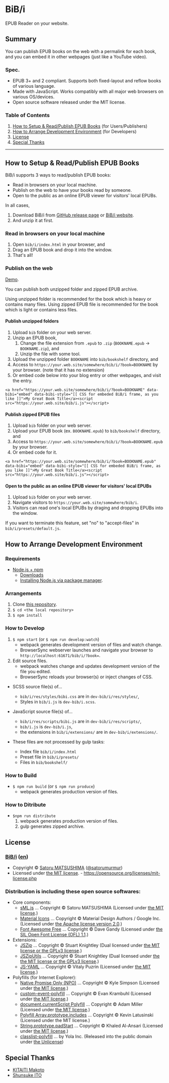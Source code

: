BiB/i
================================================================================================================================

EPUB Reader on your website.




Summary
--------------------------------------------------------------------------------------------------------------------------------

You can publish EPUB books on the web with a permalink for each book, and you can embed it in other webpages (just like a YouTube video).



### Spec.

* EPUB 3+ and 2 compliant. Supports both fixed-layout and reflow books of various language.
* Made with JavaScript. Works compatibly with all major web browsers on various OS/devices.
* Open source software released under the MIT license.



### Table of Contents

1. [How to Setup & Read/Publish EPUB Books](#how-to-setup--readpublish-epub-books) (for Users/Publishers)
2. [How to Arrange Development Environment](#how-to-arrange-development-environment) (for Developers)
3. [License](#license)
4. [Special Thanks](#special-thanks)




--------------------------------------------------------------------------------------------------------------------------------




How to Setup & Read/Publish EPUB Books
--------------------------------------------------------------------------------------------------------------------------------

BiB/i supports 3 ways to read/publish EPUB books:

* Read in browsers on your local machine.
* Publish on the web to have your books read by someone.
* Open to the public as an online EPUB viewer for visitors' local EPUBs.

In all cases,

1. Download BiB/i from [GitHub release page](https://github.com/satorumurmur/bibi/releases) or [BiB/i website](https://bibi.epub.link/#download).
2. And unzip it at first.



### Read in browsers on your local machine 

1. Open `bib/i/index.html` in your browser, and
2. Drag an EPUB book and drop it into the window.
3. That's all!



### Publish on the web

[Demo](https://bibi.epub.link/#demo).

You can publish both unzipped folder and zipped EPUB archive.

Using unzipped folder is recommended for the book which is heavy or contains many files.
Using zipped EPUB file is recommended for the book which is light or contains less files.



#### Publish unzipped folders

1. Upload `bib` folder on your web server.
2. Unzip an EPUB book,
    1. Change the file extension from `.epub` to `.zip` (`BOOKNAME.epub` -> `BOOKNAME.zip`), and
    2. Unzip the file with some tool.
3. Upload the unzipped folder `BOOKNAME` into `bib/bookshelf` directory, and
4. Access to `https://your.web.site/somewhere/bib/i/?book=BOOKNAME` by your browser. (note that it has no extension)
5. Or embed code below into your blog entry or other webpages, and visit the entry.

````
<a href="https://your.web.site/somewhere/bib/i/?book=BOOKNAME" data-bibi="embed" data-bibi-style="[[ CSS for embeded BiB/i frame, as you like ]]">My Great Book Title</a><script src="https://your.web.site/bib/i.js"></script>
````


#### Publish zipped EPUB files

1. Upload `bib` folder on your web server.
2. Upload your EPUB book (ex. `BOOKNAME.epub`) to `bib/bookshelf` directory, and
3. Access to `https://your.web.site/somewhere/bib/i/?book=BOOKNAME.epub` by your browser.
4. Or embed code for it.

````
<a href="https://your.web.site/somewhere/bib/i/?book=BOOKNAME.epub" data-bibi="embed" data-bibi-style="[[ CSS for embeded BiB/i frame, as you like ]]">My Great Book Title</a><script src="https://your.web.site/bib/i.js"></script>
````


#### Open to the public as an online EPUB viewer for visitors' local EPUBs

1. Upload `bib` folder on your web server.
2. Navigate visitors to `https://your.web.site/somewhere/bib/i`.
3. Visitors can read one's local EPUBs by draging and dropping EPUBs into the window.

If you want to terminate this feature, set "no" to "accept-files" in `bib/i/presets/default.js`.



How to Arrange Development Environment
--------------------------------------------------------------------------------------------------------------------------------



### Requirements

* [Node.js + npm](https://nodejs.org/en/)
    - [Downloads](https://nodejs.org/en/download/)
    - [Installing Node.js via package manager](https://nodejs.org/en/download/package-manager/).



### Arrangements

1. Clone [this repository](https://github.com/satorumurmur/bibi/). 
2. `$ cd <the local repository>`
3. `$ npm install`



### How to Develop

1. `$ npm start` (or `$ npm run develop:watch`)
    - webpack generates development version of files and watch change.
    - BrowserSync webserver launches and navigate your browser to `http://localhost:61671/bib/i/?book=`.
2. Edit source files.
    - webpack watches change and updates development version of the file you edited.
    - BrowserSync reloads your browser(s) or inject changes of CSS.

* SCSS source file(s) of...
    - `bib/i/res/styles/bibi.css` are in `dev-bib/i/res/styles/`,
    - Styles in `bib/i.js` is `dev-bib/i.scss`.
* JavaScript source file(s) of...
    - `bib/i/res/scripts/bibi.js` are in `dev-bib/i/res/scripts/`,
    - `bib/i.js` is `dev-bib/i.js`,
    - the extensions in `bib/i/extensions/` are in `dev-bib/i/extensions/`.

* These files are not processed by gulp tasks:
    - Index file `bib/i/index.html`
    - Preset file in `bib/i/presets/`
    - Files in `bib/bookshelf/`



### How to Build

* `$ npm run build` (or `$ npm run produce`)
    - webpack generates production version of files.



### How to Ditribute

* `$npm run distribute`
    1. webpack generates production version of files.
    2. gulp generates zipped archive.




License
--------------------------------------------------------------------------------------------------------------------------------


### [BiB/i](https://bibi.epub.link) ([en](https://github.com/satorumurmur/bibi))

* Copyright &copy; [Satoru MATSUSHIMA](https://string-letters.com) ([@satorumurmur](https://twitter.com/satorumurmur))
* Licensed under [the MIT license](https://github.com/satorumurmur/bibi/blob/master/LICENSE). - https://opensource.org/licenses/mit-license.php


### Distribution is including these open source softwares:

* Core components:
    - [sML.js](https://www.npmjs.com/package/sml.js) ... Copyright &copy; Satoru MATSUSHIMA (Licensed under [the MIT license](https://github.com/satorumurmur/sML/blob/master/LICENSE).)
    - [Material Icons](https://material.io/icons/) ... Copyright &copy; Material Design Authors / Google Inc. (Licensed under [the Apache license version 2.0](https://www.apache.org/licenses/LICENSE-2.0.html).)
    - [Font Awesome Free](https://fontawesome.com) ... Copyright &copy; Dave Gandy (Licensed under [the SIL Open Font License (OFL) 1.1](https://fontawesome.com/license/free).)
* Extensions:
    - [JSZip](http://stuk.github.io/jszip) ... Copyright &copy; Stuart Knightley (Dual licensed under [the MIT license or the GPLv3 license](https://github.com/Stuk/jszip/blob/HEAD/LICENSE.markdown).)
    - [JSZipUtils](http://stuk.github.io/jszip-utils) ... Copyright &copy; Stuart Knightley (Dual licensed under [the the MIT license or the GPLv3 license](https://github.com/Stuk/jszip-utils/blob/master/LICENSE.markdown).)
    - [JS-YAML](http://nodeca.github.io/js-yaml/) ... Copyright &copy; Vitaly Puzrin (Licensed under [the MIT license](https://github.com/nodeca/js-yaml/blob/master/LICENSE).)
* Polyfills (for Internet Explorer):
    - [Native Promise Only (NPO)](https://www.npmjs.com/package/native-promise-only) ... Copyright &copy; Kyle Simpson (Licensed under [the MIT license](http://getify.mit-license.org/).)
    - [custom-event-polyfill](https://www.npmjs.com/package/custom-event-polyfill) ... Copyright &copy; Evan Krambuhl (Licensed under [the MIT license](https://github.com/kumarharsh/custom-event-polyfill/blob/master/LICENSE).)
    - [document.currentScript Polyfill](https://www.npmjs.com/package/current-script-polyfill) ... Copyright &copy; Adam Miller (Licensed under [the MIT license](https://github.com/amiller-gh/currentScript-polyfill/blob/master/LICENSE).)
    - [Polyfill Array.prototype.includes](https://www.npmjs.com/package/polyfill-array-includes) ... Copyright &copy; Kevin Latusinski (Licensed under the MIT license.)
    - [String.prototype.padStart](https://www.npmjs.com/package/string.padstart) ... Copyright &copy; Khaled Al-Ansari (Licensed under [the MIT license](https://github.com/KhaledElAnsari/String.prototype.padStart/blob/master/LICENSE).)
    - [classlist-polyfill](https://www.npmjs.com/package/classlist-polyfill) ... by Yola Inc. (Released into the public domain under [the Unlicense](https://github.com/yola/classlist-polyfill/blob/master/LICENSE))


Special Thanks
--------------------------------------------------------------------------------------------------------------------------------

* [KITAITI Makoto](https://github.com/KitaitiMakoto)
* [Shunsuke ITO](https://github.com/shunito)
